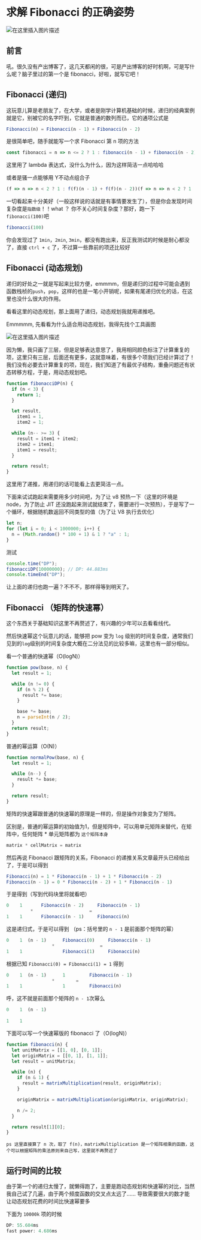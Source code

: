 # 求解 Fibonacci 的正确姿势

![在这里插入图片描述](https://img-blog.csdnimg.cn/20190220172902793.jpg?x-oss-process=image/watermark,type_ZmFuZ3poZW5naGVpdGk,shadow_10,text_aHR0cHM6Ly9ibG9nLmNzZG4ubmV0L0hhb0RhV2FuZw==,size_16,color_FFFFFF,t_70)

## 前言

吼。很久没有产出博客了，这几天都闲的很，可是产出博客的好时机啊，可是写什么呢？脑子里过的第一个是 fibonacci，好啦，就写它吧！

## Fibonacci (递归)

这玩意儿算是老朋友了，在大学，或者是刚学计算机基础的时候，递归的经典案例就是它，别被它的名字吓到，它就是普通的数列而已，它的通项公式是

```javascript
Fibonacci(n) = Fibonacci(n - 1) + Fibonacci(n - 2)
```

是很简单吧，随手就能写一个求 Fibonacci 第 n 项的方法

```javascript
const fibonacci = n => n <= 2 ? 1 : fibonacci(n - 1) + fibonacci(n - 2)
```

这里用了 lambda 表达式，没什么为什么，因为这样简洁一点哈哈哈

或者是骚一点能够用 Y不动点组合子

```javascript
(f => n => n < 2 ? 1 : f(f)(n - 1) + f(f)(n - 2))(f => n => n < 2 ? 1 : f(f)(n - 1) + f(f)(n - 2))(3)
```

一切看起来十分美好（一般这样说的话就是有事情要发生了），但是你会发现时间复杂度是`指数级`！！what ？ 你不关心时间复杂度？那好，跑一下` fibonacci(100)`吧

```js
fibonacci(100)
```

你会发现过了 `1min`，`2min`, `3min`，都没有跑出来，反正我测试的时候是耐心都没了，直接 `ctrl + c` 了，不过算一些靠前的项还比较好

## Fibonacci (动态规划)

递归的好处之一就是写起来比较方便，emmmm，但是递归的过程中可能会遇到函数栈桢的`push`，`pop`，这样的也是一笔小开销呢，如果有尾递归优化的话，在这里也没什么很大的作用。

看看这里的动态规划，那上面用了递归，动态规划我就用递推吧。

Emmmmm, 先看看为什么适合用动态规划，我得先找个工具画图

![在这里插入图片描述](https://img-blog.csdnimg.cn/20190220175449360.png?x-oss-process=image/watermark,type_ZmFuZ3poZW5naGVpdGk,shadow_10,text_aHR0cHM6Ly9ibG9nLmNzZG4ubmV0L0hhb0RhV2FuZw==,size_16,color_FFFFFF,t_70)

因为懒，我只画了三层，但是足够表达意思了，我用相同颜色标注了计算重复的项，这里只有三层，后面还有更多，这就意味着，有很多个项我们已经计算过了！我们没有必要去计算重复的项，现在，我们知道了有最优子结构，重叠问题还有状态转移方程，于是，用动态规划吧。

```js
function fibonacciDP(n) {
  if (n < 3) {
    return 1;
  }

  let result,
    item1 = 1,
    item2 = 1;

  while (n-- >= 3) {
    result = item1 + item2;
    item2 = item1;
    item1 = result;
  }

  return result;
}
```

这里用了递推，用递归的话可能看上去更简洁一点。

下面来试试跑起来需要用多少时间吧，为了让 v8 预热一下（这里的环境是 node，为了防止 JIT 还没跑起来测试就结束了，需要进行一次预热），于是写了一个循环，根据随机数返回不同类型的值（为了让 V8 执行去优化）

```js
let n;
for (let i = 0; i < 1000000; i++) {
  n = (Math.random() * 100 + 1) & 1 ? "a" : 1;
}
```

测试

```js
console.time("DP");
fibonacciDP(10000000); // DP: 44.883ms
console.timeEnd("DP");
```

让上面的递归也跑一遍？不不不，那样得等到明天了。

## Fibonacci （矩阵的快速幂）

这个东西关于基础知识这里不再赘述了，有兴趣的少年可以去看看线代。

然后快速幂这个玩意儿的话，能够把 pow 变为 `log` 级别的时间复杂度，通常我们见到的`log`级别的时间复杂度大概在二分法见的比较多嘛，这里也有一部分相似。

看一个普通的快速幂（O(logN)）

```js
function pow(base, n) {
  let result = 1;

  while (n != 0) {
    if (n % 2) {
      result *= base;
    }

    base *= base;
    n = parseInt(n / 2);
  }
  return result;
}
```

普通的幂运算（O(N)）

```js
function normalPow(base, n) {
  let result = 1;

  while (n--) {
    result *= base;
  }

  return result;
}
```

矩阵的快速幂跟普通的快速幂的原理是一样的，但是操作对象变为了矩阵。

区别是，普通的幂运算的初始值为1，但是矩阵中，可以用单元矩阵来替代，在矩阵中，任何矩阵 * 单元矩阵都为 `这个矩阵本身`

```js
matrix * cellMatrix = matrix
```

然后再说 Fibonacci 跟矩阵的关系，Fibonacci 的递推关系文章最开头已经给出了，于是可以得到

```js
Fibonacci(n) = 1 * Fibonacci(n - 1) + 1 * Fibonacci(n - 2)
Fibonacci(n - 1) = 0 * Fibonacci(n - 2) + 1 * Fibonacci(n - 1)
```

于是得到（写到代码块里将就看吧）

```js
0    1       Fibonacci(n - 2)     Fibonacci(n - 1) 
         *                     =  
1    1       Fibonacci(n - 1)     Fibonacci(n)
```

这是递归式，于是可以得到 （ps：括号里的 `n - 1` 是前面那个矩阵的幂）

```js
0    1  (n - 1)      Fibonacci(0)     Fibonacci(n - 1) 
                 *                 =  
1    1               Fibonacci(1)     Fibonacci(n)
```

根据已知 `Fibonacci(0) = Fibonacci(1) = 1` 得到

```js
0    1  (n - 1)      1         Fibonacci(n - 1) 
                 *        =  
1    1               1         Fibonacci(n)
```

呼，这不就是前面那个矩阵的 `n - 1`次幂么

```js
0    1  (n - 1)    
                
1    1 
```

下面可以写一个快速幂版的 fibonacci 了（O(logN)）

```js
function fibonacci(n) {
  let unitMatrix = [[1, 0], [0, 1]];
  let originMatrix = [[0, 1], [1, 1]];
  let result = unitMatrix;

  while (n) {
    if (n & 1) {
      result = matrixMultiplication(result, originMatrix);
    }

    originMatrix = matrixMultiplication(originMatrix, originMatrix);

    n /= 2;
  }

  return result[1][0];
}
```

`ps 这里直接算了 n 次，取了 f(n)，matrixMultiplication 是一个矩阵相乘的函数，这个可以根据矩阵的乘法原则来自己写，这里就不再赘述了`

## 运行时间的比较

由于第一个的递归太慢了，就懒得跑了，主要是跑动态规划和快速幂的对比，当然我自己试了几遍，由于两个频度函数的交叉点太远了…… 导致需要很大的数才能让动态规划花费的时间比快速幂要多

下面为 `10000k` 项的时候

```js
DP: 55.604ms
fast power: 4.686ms
```

